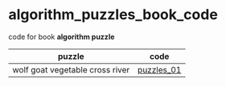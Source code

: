 # algorithm_puzzles_book_code
code for book **algorithm puzzle**

|puzzle|code|
|:-:|:-:|
|wolf goat vegetable cross river| [puzzles_01](https://github.com/zhuliquan/algorithm_puzzles_book_code/algorithm_puzzles/puzzles_001_wolf_goat_vegetable_code_corss_river/main.go) |
